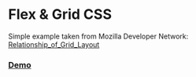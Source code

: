 # Flex &amp; Grid CSS 

Simple example taken from Mozilla Developer Network: 
[Relationship_of_Grid_Layout](https://developer.mozilla.org/en-US/docs/Web/CSS/CSS_Grid_Layout/Relationship_of_Grid_Layout)

### [Demo](https://chrisjsimpson.github.io/cssflexgrid/)


